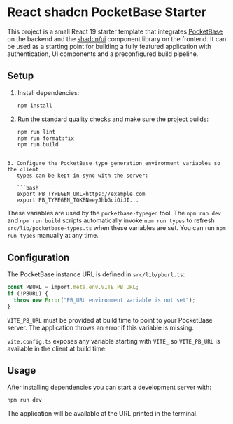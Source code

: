 # React shadcn PocketBase Starter

This project is a small React 19 starter template that integrates [PocketBase](https://pocketbase.io) on the backend and the [shadcn/ui](https://ui.shadcn.com/) component library on the frontend. It can be used as a starting point for building a fully featured application with authentication, UI components and a preconfigured build pipeline.

## Setup

1. Install dependencies:

   ```bash
   npm install
   ```

2. Run the standard quality checks and make sure the project builds:

   ```bash
   npm run lint
   npm run format:fix
   npm run build
   ```

````

3. Configure the PocketBase type generation environment variables so the client
   types can be kept in sync with the server:

   ```bash
   export PB_TYPEGEN_URL=https://example.com
   export PB_TYPEGEN_TOKEN=eyJhbGciOiJI...
````

These variables are used by the `pocketbase-typegen` tool.
The `npm run dev` and `npm run build` scripts automatically
invoke `npm run types` to refresh `src/lib/pocketbase-types.ts` when these
variables are set. You can run `npm run types` manually at any time.

## Configuration

The PocketBase instance URL is defined in `src/lib/pburl.ts`:

```ts
const PBURL = import.meta.env.VITE_PB_URL;
if (!PBURL) {
  throw new Error("PB_URL environment variable is not set");
}
```

`VITE_PB_URL` must be provided at build time to point to your PocketBase server.
The application throws an error if this variable is missing.

`vite.config.ts` exposes any variable starting with `VITE_` so `VITE_PB_URL` is
available in the client at build time.

## Usage

After installing dependencies you can start a development server with:

```bash
npm run dev
```

The application will be available at the URL printed in the terminal.
